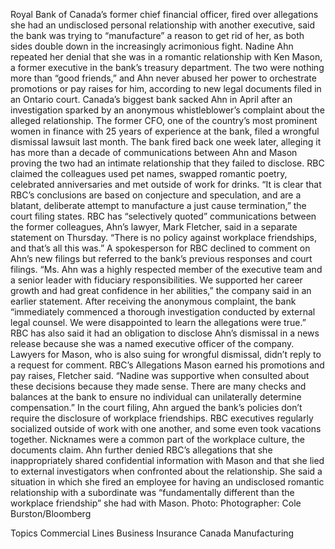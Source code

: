 Royal Bank of Canada’s former chief financial officer, fired over allegations she had an undisclosed personal relationship with another executive, said the bank was trying to “manufacture” a reason to get rid of her, as both sides double down in the increasingly acrimonious fight.
Nadine Ahn repeated her denial that she was in a romantic relationship with Ken Mason, a former executive in the bank’s treasury department. The two were nothing more than “good friends,” and Ahn never abused her power to orchestrate promotions or pay raises for him, according to new legal documents filed in an Ontario court.
Canada’s biggest bank sacked Ahn in April after an investigation sparked by an anonymous whistleblower’s complaint about the alleged relationship. The former CFO, one of the country’s most prominent women in finance with 25 years of experience at the bank, filed a wrongful dismissal lawsuit last month.
The bank fired back one week later, alleging it has more than a decade of communications between Ahn and Mason proving the two had an intimate relationship that they failed to disclose. RBC claimed the colleagues used pet names, swapped romantic poetry, celebrated anniversaries and met outside of work for drinks.
“It is clear that RBC’s conclusions are based on conjecture and speculation, and are a blatant, deliberate attempt to manufacture a just cause termination,” the court filing states.
RBC has “selectively quoted” communications between the former colleagues, Ahn’s lawyer, Mark Fletcher, said in a separate statement on Thursday. “There is no policy against workplace friendships, and that’s all this was.”
A spokesperson for RBC declined to comment on Ahn’s new filings but referred to the bank’s previous responses and court filings.
“Ms. Ahn was a highly respected member of the executive team and a senior leader with fiduciary responsibilities. We supported her career growth and had great confidence in her abilities,” the company said in an earlier statement. After receiving the anonymous complaint, the bank “immediately commenced a thorough investigation conducted by external legal counsel. We were disappointed to learn the allegations were true.”
RBC has also said it had an obligation to disclose Ahn’s dismissal in a news release because she was a named executive officer of the company.
Lawyers for Mason, who is also suing for wrongful dismissal, didn’t reply to a request for comment.
RBC’s Allegations
Mason earned his promotions and pay raises, Fletcher said. “Nadine was supportive when consulted about these decisions because they made sense. There are many checks and balances at the bank to ensure no individual can unilaterally determine compensation.”
In the court filing, Ahn argued the bank’s policies don’t require the disclosure of workplace friendships. RBC executives regularly socialized outside of work with one another, and some even took vacations together. Nicknames were a common part of the workplace culture, the documents claim.
Ahn further denied RBC’s allegations that she inappropriately shared confidential information with Mason and that she lied to external investigators when confronted about the relationship.
She said a situation in which she fired an employee for having an undisclosed romantic relationship with a subordinate was “fundamentally different than the workplace friendship” she had with Mason.
Photo: Photographer: Cole Burston/Bloomberg

Topics
Commercial Lines
Business Insurance
Canada
Manufacturing
